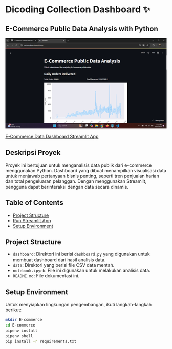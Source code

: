 # Dicoding Collection Dashboard ✨
## E-Commerce Public Data Analysis with Python

![E-Commerce Data Dashboard](https://github.com/NerissaNikmatul/E-Commerce-/blob/main/Picture/Screenshot%202024-10-02%20204213.png)

[E-Commerce Data Dashboard Streamlit App](https://nerissanikma.streamlit.app/)

## Deskripsi Proyek
Proyek ini bertujuan untuk menganalisis data publik dari e-commerce menggunakan Python. Dashboard yang dibuat menampilkan visualisasi data untuk menjawab pertanyaan bisnis penting, seperti tren penjualan harian dan total pengeluaran pelanggan. Dengan menggunakan Streamlit, pengguna dapat berinteraksi dengan data secara dinamis.

## Table of Contents
- [Project Structure](#project-structure)
- [Run Streamlit App](#run-streamlit-app)
- [Setup Environment](#setup-environment)

## Project Structure
- `dashboard`: Direktori ini berisi `dashboard.py` yang digunakan untuk membuat dashboard dari hasil analisis data.
- `data`: Direktori yang berisi file CSV data mentah.
- `notebook.ipynb`: File ini digunakan untuk melakukan analisis data.
- `README.md`: File dokumentasi ini.

## Setup Environment
Untuk menyiapkan lingkungan pengembangan, ikuti langkah-langkah berikut:

```bash
mkdir E-commerce
cd E-commerce
pipenv install
pipenv shell
pip install -r requirements.txt

